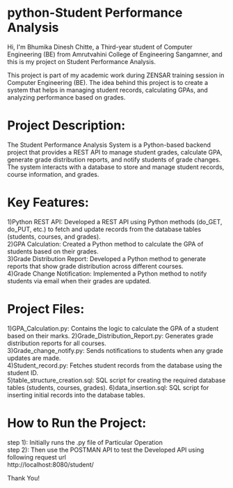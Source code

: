# python-Student Performance Analysis
Hi, I'm Bhumika Dinesh Chitte, a Third-year student of Computer Engineering (BE) from Amrutvahini College of Engineering Sangamner, and this is my project on Student Performance Analysis.

This project is part of my academic work during ZENSAR training session in Computer Engineering (BE). The idea behind this project is to create a system that helps in managing student records, calculating GPAs, and analyzing performance based on grades.

# Project Description:

The Student Performance Analysis System is a Python-based backend project that provides a REST API to manage student grades, calculate GPA, generate grade distribution reports, and notify students of grade changes. The system interacts with a database to store and manage student records, course information, and grades.

# Key Features:

1)Python REST API: Developed a REST API using Python methods (do_GET, do_PUT, etc.) to fetch and update records from the database tables (students, courses, and grades).  
2)GPA Calculation: Created a Python method to calculate the GPA of students based on their grades.  
3)Grade Distribution Report: Developed a Python method to generate reports that show grade distribution across different courses.  
4)Grade Change Notification: Implemented a Python method to notify students via email when their grades are updated.

# Project Files:  
 1)GPA_Calculation.py: Contains the logic to calculate the GPA of a student based on their marks. 
 2)Grade_Distribution_Report.py: Generates grade distribution reports for all courses.  
 3)Grade_change_notify.py: Sends notifications to students when any grade updates are made.  
 4)Student_record.py: Fetches student records from the database using the student ID.  
 5)table_structure_creation.sql: SQL script for creating the required database tables (students, courses, grades). 
 6)data_insertion.sql: SQL script for inserting initial records into the database tables.

 # How to Run the Project:  
 step 1): Initially runs the .py file of Particular Operation  
 step 2): Then use the POSTMAN API to test the Developed API using following request url  
 http://localhost:8080/student/

 Thank You!
